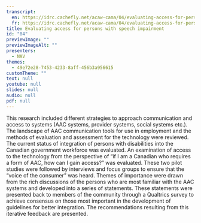```yaml
---
transcript:
  en: https://idrc.cachefly.net/acaw-cama/04/evaluating-access-for-persons-with-speech-impairment-transcript-en.docx
  fr: https://idrc.cachefly.net/acaw-cama/04/evaluating-access-for-persons-with-speech-impairment-transcript-fr.docx
title: Evaluating access for persons with speech impairment
id: "04"
previewImage: ""
previewImageAlt: ""
presenters:
  - NAV
themes:
  - 49e72e28-7453-4233-8aff-456b3a956615
customTheme: ""
text: null
youtube: null
slides: null
audio: null
pdf: null
---
```

This research included different strategies to approach communication and access to systems (AAC systems, provider systems, social systems etc.).  The landscape of AAC communication tools for use in employment and the methods of evaluation and assessment for the technology were reviewed.  The current status of integration of persons with disabilities into the Canadian government workforce was evaluated.  An examination of access to the technology from the perspective of “if I am a Canadian who requires a form of AAC, how can I gain access?” was evaluated.  These two pilot studies were followed by interviews and focus groups to ensure that the “voice of the consumer” was heard.  Themes of importance were drawn from the rich discussions of the persons who are most familiar with the AAC systems and developed into a series of statements. These statements were presented back to members of the community through a Qualtrics survey to achieve consensus on those most important in the development of guidelines for better integration. The recommendations resulting from this iterative feedback are presented.
